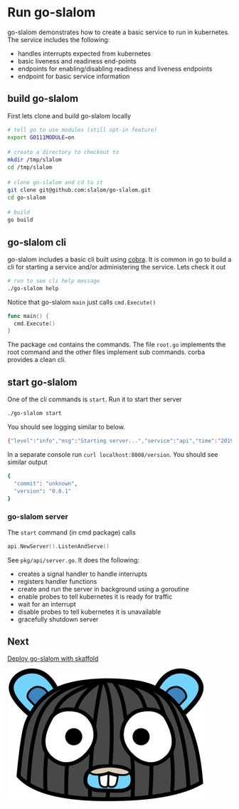 # Run go-slalom

go-slalom demonstrates how to create a basic service to run in kubernetes. The service includes the following:

- handles interrupts expected from kubernetes
- basic liveness and readiness end-points
- endpoints for enabling/disabling readiness and liveness endpoints
- endpoint for basic service information

## build go-slalom

First lets clone and build go-slalom locally

```bash
# tell go to use modules (still opt-in feature)
export GO111MODULE=on

# create a directory to checkout to
mkdir /tmp/slalom
cd /tmp/slalom
 
# clone go-slalom and cd to it
git clone git@github.com:slalom/go-slalom.git
cd go-slalom

# build
go build
```

## go-slalom cli

go-slalom includes a basic cli built using [cobra](https://github.com/spf13/cobra). It is common in go to build a cli
for starting a service and/or administering the service. Lets check it out

```bash
# run to see cli help message
./go-slalom help
```

Notice that go-slalom `main` just calls `cmd.Execute()`

```go
func main() {
  cmd.Execute()
}
```

The package `cmd` contains the commands. The file `root.go` implements the root command and the other files implement 
sub commands. corba provides a clean cli.

## start go-slalom

One of the cli commands is `start`. Run it to start ther server

```bash
./go-slalom start
```

You should see logging similar to below. 

```bash
{"level":"info","msg":"Starting server...","service":"api","time":"2019-05-09T13:22:03-07:00"}
```

In a separate console run `curl localhost:8008/version`. You should see similar output

```bash
{
  "commit": "unknown",
  "version": "0.0.1"
}
```

### go-slalom server

The `start` command (in cmd package) calls

```go
api.NewServer().ListenAndServe()
``` 

See `pkg/api/server.go`. It does the following:

- creates a signal handler to handle interrupts
- registers handler functions
- create and run the server in background using a goroutine
- enable probes to tell kubernetes it is ready for traffic
- wait for an interrupt
- disable probes to tell kubernetes it is unavailable
- gracefully shutdown server

## Next

[Deploy go-slalom with skaffold](skaffold-go-slalom.md)

![gopher-head](images/gopher_head.png)